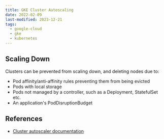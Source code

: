 ```yaml
---
title: GKE Cluster Autoscaling
date: 2022-02-09
last-modified: 2023-12-21
tags:
  - google-cloud
  - gke
  - kubernetes
---
```


## Scaling Down

Clusters can be prevented from scaling down, and deleting nodes due to:
- Pod affinity/anti-affinity rules preventing them from being evicted
- Pods with local storage
- Pods not managed by a controller, such as a Deployment, StatefulSet etc.
- An application's PodDisruptionBudget

## References

- [Cluster autoscaler documentation](https://cloud.google.com/kubernetes-engine/docs/concepts/cluster-autoscaler)
